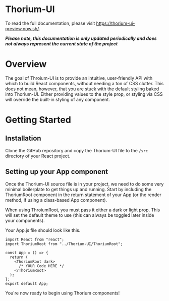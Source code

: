 # Thorium-UI
To read the full documentation, please visit https://thorium-ui-preview.now.sh/.

***Please note, this documentation is only updated periodically and does not always represent the current state of the project***
# Overview
The goal of Throium-UI is to provide an intuitive, user-friendly API with which to build React components, without needing a ton of CSS clutter. This does not mean, however, that you are stuck with the default styling baked into Thorium-UI. Either providing values to the style prop, or styling via CSS will override the built-in styling of any component.

# Getting Started
## Installation
Clone the GitHub repository and copy the Thorium-UI file to the `/src` directory of your React project.

## Setting up your App component
Once the Thorium-UI source file is in your project, we need to do some very minimal boilerplate to get things up and running. Start by including the ThoriumRoot component in the return statement of your App (or the render method, if using a class-based App component).

When using ThroiumRoot, you must pass it either a dark or light prop. This will set the default theme to use (this can always be toggled later inside your components).

Your App.js file should look like this.

```
import React from "react";
import ThoriumRoot from "../Thorium-UI/ThoriumRoot";

const App = () => {
  return (
    <ThoriumRoot dark>
      /* YOUR Code HERE */
    </ThoriumRoot>
  );
};
export default App;
```

You're now ready to begin using Thorium components!
